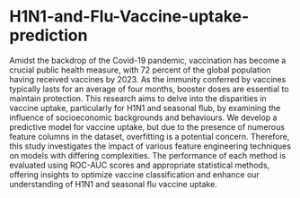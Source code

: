 # H1N1-and-Flu-Vaccine-uptake-prediction


Amidst the backdrop of the Covid-19 pandemic,
vaccination has become a crucial public health measure, with
72 percent of the global population having received vaccines by
2023. As the immunity conferred by vaccines typically lasts for an
average of four months, booster doses are essential to maintain
protection. This research aims to delve into the disparities
in vaccine uptake, particularly for H1N1 and seasonal flub,
by examining the influence of socioeconomic backgrounds and
behaviours. We develop a predictive model for vaccine uptake,
but due to the presence of numerous feature columns in the
dataset, overfitting is a potential concern. Therefore, this study
investigates the impact of various feature engineering techniques
on models with differing complexities. The performance of each
method is evaluated using ROC-AUC scores and appropriate
statistical methods, offering insights to optimize vaccine classification
and enhance our understanding of H1N1 and seasonal flu
vaccine uptake.
